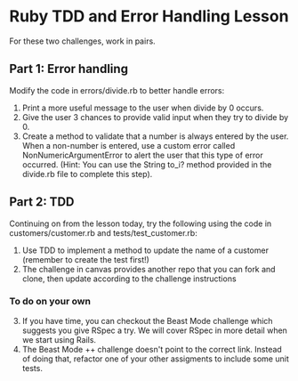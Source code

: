 # Ruby TDD and Error Handling Lesson

For these two challenges, work in pairs.

## Part 1: Error handling

Modify the code in errors/divide.rb to better handle errors:
1. Print a more useful message to the user when divide by 0 occurs.
2. Give the user 3 chances to provide valid input when they try to divide by 0.
3. Create a method to validate that a number is always entered by the user. When a non-number is entered, use a custom error called NonNumericArgumentError to alert the user that this type of error occurred. (Hint: You can use the String to_i? method provided in the divide.rb file to complete this step).

## Part 2: TDD

Continuing on from the lesson today, try the following using the code in customers/customer.rb and tests/test_customer.rb:
1. Use TDD to implement a method to update the name of a customer (remember to create the test first!)
2. The challenge in canvas provides another repo that you can fork and clone, then update according to the challenge instructions

### To do on your own
3. If you have time, you can checkout the Beast Mode challenge which suggests you give RSpec a try. We will cover RSpec in more detail when we start using Rails.
4. The Beast Mode ++ challenge doesn't point to the correct link. Instead of doing that, refactor one of your other assigments to include some unit tests.